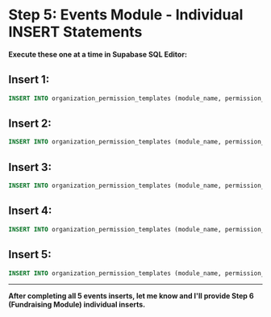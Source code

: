 # Step 5: Events Module - Individual INSERT Statements

**Execute these one at a time in Supabase SQL Editor:**

## Insert 1:
```sql
INSERT INTO organization_permission_templates (module_name, permission_key, permission_name, permission_description, default_min_role) VALUES ('events', 'can_view_events', 'View Events', 'View organization events and activities', 'volunteer');
```

## Insert 2:
```sql
INSERT INTO organization_permission_templates (module_name, permission_key, permission_name, permission_description, default_min_role) VALUES ('events', 'can_create_events', 'Create Events', 'Create new events and activities', 'committee_lead');
```

## Insert 3:
```sql
INSERT INTO organization_permission_templates (module_name, permission_key, permission_name, permission_description, default_min_role) VALUES ('events', 'can_edit_events', 'Edit Events', 'Modify existing events', 'committee_lead');
```

## Insert 4:
```sql
INSERT INTO organization_permission_templates (module_name, permission_key, permission_name, permission_description, default_min_role) VALUES ('events', 'can_delete_events', 'Delete Events', 'Remove events from the calendar', 'board_member');
```

## Insert 5:
```sql
INSERT INTO organization_permission_templates (module_name, permission_key, permission_name, permission_description, default_min_role) VALUES ('events', 'can_manage_volunteers', 'Manage Event Volunteers', 'Assign and manage event volunteers', 'committee_lead');
```

---

**After completing all 5 events inserts, let me know and I'll provide Step 6 (Fundraising Module) individual inserts.**
